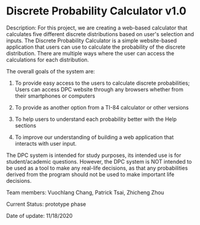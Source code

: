 # Discrete Probability Calculator v1.0

Description: For this project, we are creating a web-based calculator that calculates five different discrete distributions based on user's selection and inputs. The Discrete Probability Calculator is a simple website-based application that users can use to calculate the probability of the discrete distribution. There are multiple ways where the user can access the calculations for each distribution.

The overall goals of the system are:

1. To provide easy access to the users to calculate discrete probabilities; Users can access DPC website through any browsers whether from their smartphones or computers

2. To provide as another option from a TI-84 calculator or other versions

3. To help users to understand each probability better with the Help sections

4. To improve our understanding of building a web application that interacts with user input.

The DPC system is intended for study purposes, its intended use is for student/academic questions. However, the DPC system is NOT intended to be used as a tool to make any real-life decisions, as that any probabilities derived from the program should not be used to make important life decisions.

Team members: Vuochlang Chang, Patrick Tsai, Zhicheng Zhou

Current Status: prototype phase 

Date of update: 11/18/2020

